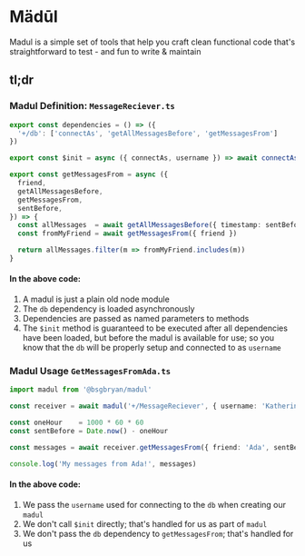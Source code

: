 # Mädūl

Madul is a simple set of tools that help you craft clean functional code that's straightforward to test - and fun to write & maintain

## tl;dr

### Madul Definition: `MessageReciever.ts`

```ts
export const dependencies = () => ({
  '+/db': ['connectAs', 'getAllMessagesBefore', 'getMessagesFrom']
})

export const $init = async ({ connectAs, username }) => await connectAs({ username })

export const getMessagesFrom = async ({
  friend,
  getAllMessagesBefore,
  getMessagesFrom,
  sentBefore,
}) => {
  const allMessages  = await getAllMessagesBefore({ timestamp: sentBefore })
  const fromMyFriend = await getMessagesFrom({ friend })

  return allMessages.filter(m => fromMyFriend.includes(m))
}
```

#### In the above code:

1. A madul is just a plain old node module
1. The `db` dependency is loaded asynchronously
1. Dependencies are passed as named parameters to methods
1. The `$init` method is guaranteed to be executed after all dependencies have been loaded, but before the madul is available for use; so you know that the `db` will be properly setup and connected to as `username`

### Madul Usage `GetMessagesFromAda.ts`

```ts
import madul from '@bsgbryan/madul'

const receiver = await madul('+/MessageReciever', { username: 'KatherineJohnson' })

const oneHour    = 1000 * 60 * 60
const sentBefore = Date.now() - oneHour

const messages = await receiver.getMessagesFrom({ friend: 'Ada', sentBefore })

console.log('My messages from Ada!', messages)
```

#### In the above code:

1. We pass the `username` used for connecting to the `db` when creating our `madul`
1. We don't call `$init` directly; that's handled for us as part of `madul`
1. We don't pass the `db` dependency to `getMessagesFrom`; that's handled for us
